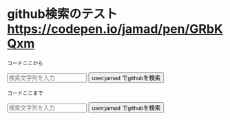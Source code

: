 
# github検索のテスト  https://codepen.io/jamad/pen/GRbKQxm 

`コードここから`

<input type="text" id="inputText" placeholder="検索文字列を入力">
<button onclick="openURL()">user:jamad でgithubを検索</button>
<script>
  function openURL() {
    const inputText = document.getElementById('inputText').value;
    const url = 'https://github.com/search?q=user%3Ajamad+' + encodeURIComponent(inputText);
    window.open(url, '_blank');//新規ページとして開く
  }
</script>

`コードここまで`



<input id="iT2" placeholder="検索文字列を入力">
<button onclick="window.open('https://github.com/search?q=user%3Ajamad+'+encodeURIComponent(iT2.value),'_blank')">user:jamad でgithubを検索</button>
